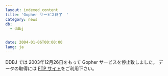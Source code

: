 ```yaml
---
layout: indexed_content
title: 'Gopher サービス終了　'
category: news
db:
  - ddbj


date: 2004-01-06T00:00:00
lang: ja
---
```


DDBJ では 2003年12月26日をもって Gopher サービスを停止致しました。 データの取得には <a href="/services/index.html">FTP サイト</a>をご利用下さい。
